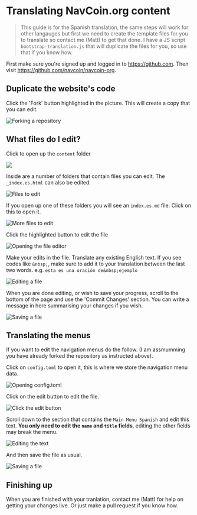 # Translating NavCoin.org content

> This guide is for the Spanish translation, the same steps will work for other langauges but first we need to create the template files for you to translate so contact me (Matt) to get that done. I have a JS script `bootstrap-translation.js` that will duplicate the files for you, so use that if you know how.

First make sure you're signed up and logged in to https://github.com.
Then visit https://github.com/navcoin/navcoin-org.

## Duplicate the website's code

Click the 'Fork' button highlighted in the picture. This will create a copy that you can edit.

![Forking a repository](./static/step_1.png)

## What files do I edit?

Click to open up the `content` folder

![](./static/step_2.png)

Inside are a number of folders that contain files you can edit. The `_index.es.html` can also be edited.

![Files to edit](./static/step_3.png)

If you open up one of these folders you will see an `index.es.md` file. Click on this to open it.

![More files to edit](./static/step_4.png)

Click the highlighted button to edit the file

![Opening the file editor](./static/step_5.png)

Make your edits in the file. Translate any existing English text. If you see codes like `&nbsp;`, make sure to add it to your translation between the last two words. e.g. `esta es una oración de&nbsp;ejemplo`

![Editing a file](./static/step_6.png)

When you are done editing, or wish to save your progress, scroll to the bottom of the page and use the 'Commit Changes' section. You can write a message in here summarising your changes if you wish.

![Saving a file](./static/step_7.png)


## Translating the menus

If you want to edit the navigation menus do the follow. (I am assmumming you have already forked the repository as instructed above).

Click on `config.toml` to open it, this is where we store the navigation menu data.

![Opening config.toml](./static/menu_step_1.png)

Click on the edit button to edit the file.

![Click the edit button](./static/menu_step_2.png)

Scroll down to the section that contains the `Main Menu Spanish` and edit this text. **You only need to edit the `name` and `title` fields**, editing the other fields may break the menu.

![Editing the text](./static/menu_step_3.png)

And then save the file as usual.

![Saving a file](./static/step_7.png)


## Finishing up

When you are finished with your tranlation, contact me (Matt) for help on getting your changes live. Or just make a pull request if you know how.
